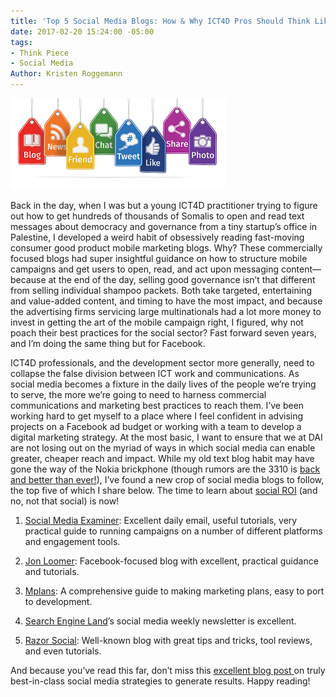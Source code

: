 ```yaml
---
title: 'Top 5 Social Media Blogs: How & Why ICT4D Pros Should Think Like Digital Marketers'
date: 2017-02-20 15:24:00 -05:00
tags:
- Think Piece
- Social Media
Author: Kristen Roggemann
---
```


![social media marketing.png](/uploads/social%20media%20marketing.png)

Back in the day, when I was but a young ICT4D practitioner trying to figure out how to get hundreds of thousands of Somalis to open and read text messages about democracy and governance from a tiny startup’s office in Palestine, I developed a weird habit of obsessively reading fast-moving consumer good product mobile marketing blogs. Why? These commercially focused blogs had super insightful guidance on how to structure mobile campaigns and get users to open, read, and act upon messaging content—because at the end of the day, selling good governance isn’t that different from selling individual shampoo packets. Both take targeted, entertaining and value-added content, and timing to have the most impact, and because the advertising firms servicing large multinationals had a lot more money to invest in getting the art of the mobile campaign right, I figured, why not poach their best practices for the social sector? Fast forward seven years, and I’m doing the same thing but for Facebook.

<!--more-->

ICT4D professionals, and the development sector more generally, need to collapse the false division between ICT work and communications. As social media becomes a fixture in the daily lives of the people we’re trying to serve, the more we’re going to need to harness commercial communications and marketing best practices to reach them. I’ve been working hard to get myself to a place where I feel confident in advising projects on a Facebook ad budget or working with a team to develop a digital marketing strategy. At the most basic, I want to ensure that we at DAI are not losing out on the myriad of ways in which social media can enable greater, cheaper reach and impact. While my old text blog habit may have gone the way of the Nokia brickphone (though rumors are the 3310 is [back and better than ever!](http://www.independent.co.uk/life-style/gadgets-and-tech/news/nokia-3310-mwc-2017-re-launch-buy-amazon-price-leaks-details-revealed-a7578941.html)), I’ve found a new crop of social media blogs to follow, the top five of which I share below. The time to learn about [social ROI](https://blog.hootsuite.com/measure-social-media-roi-business/) (and no, not that social) is now!

1. [Social Media Examiner](http://www.socialmediaexaminer.com/): Excellent daily email, useful tutorials, very practical guide to running campaigns on a number of different platforms and engagement tools.

2. [Jon Loomer](http://www.jonloomer.com/): Facebook-focused blog with excellent, practical guidance and tutorials.

3. [Mplans](http://www.mplans.com/): A comprehensive guide to making marketing plans, easy to port to development.

4. [Search Engine Land](http://searchengineland.com/guide/what-is-social-media-marketing)’s social media weekly newsletter is excellent.

5. [Razor Social](http://www.razorsocial.com/blog/): Well-known blog with great tips and tricks, tool reviews, and even tutorials.

And because you’ve read this far, don’t miss this [excellent blog post ](http://rebekahradice.com/social-media-strategy-ideas/)on truly best-in-class social media strategies to generate results. Happy reading!